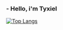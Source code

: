### - Hello, i'm Tyxiel

[![Top Langs](https://github-readme-stats.vercel.app/api/top-langs/?username=Tyxiel)](https://github.com/anuraghazra/github-readme-stats)


